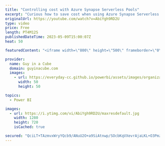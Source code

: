```yaml
---
title: "Controlling cost with Azure Synapse Serverless Pools"
excerpt: "Curious how to save cost when using Azure Synapse Serverless Pools? Any way to minimize the amount of data you are processing? Patrick shows you how and has a script for you!  Cost management for serverless SQL pool in Azure Synapse Analytics https://learn.microsoft.com/azure/synapse-analytics/sql/data-processed"
originalUrl: https://youtube.com/watch?v=AbiYgh9RD2U
type: video
price: Free
length: PT4M12S
publishedDateTime: 2023-05-09T15:00:07Z
heat: 50

featuredContent: "<iframe width=\"800\" height=\"500\" frameborder=\"0\" src=\"https://www.youtube.com/embed/AbiYgh9RD2U\" allow=\"accelerometer; autoplay; encrypted-media; gyroscope; picture-in-picture\" allowfullscreen></iframe>"

provider:
  name: Guy in a Cube
  domain: guyinacube.com
  images:
    - url: https://everyday-cc.github.io/powerbi/assets/images/organizations/guyinacube.com-50x50.jpg
      width: 50
      height: 50

topics:
  - Power BI

images:
  - url: https://i.ytimg.com/vi/AbiYgh9RD2U/maxresdefault.jpg
    width: 1280
    height: 720
    isCached: true

secured: "QciLT+TAzmvxWryYQcb9/ANuU2O+a9SiAtnwp/SOcbKqVXevrAjaLKL+O3Pmz6Mv4f1IiYzOROzPSo1av63esYngQrvOt/CTN/HaNCirjmqo4K3LZWIBnmx6Rpci5aKMg41w7eT6hlp2axTS3EoeYiEf8An2RTFa4GctkWGYU+cMKUlyOyjMxXjYYGQH16hjDGt2OfEjFMoPWeDwNtvoMDsY+NQnZXjzrC+JnA+h3jrLMfp4sqw8JVqLeVIBWBjpzX/+ZNmGDFgsWRhDmN+WjtKNLEycKsRvVD/p6+Nx07Bdd5H/cLzUmKMZBC2vkpiiPkJnit7sbUKW4BTkPSUuO3zD/oLcHO/WZLS//5q5SEoVbZEZFms9bq6tHXjrwbqjVPYVJSYHgaNqxVrrbHaROWjF0Z39Bb3XT+X1EhIVz9s=;CvL4GqXd4qhzLtBuigoIgg=="
---
```


